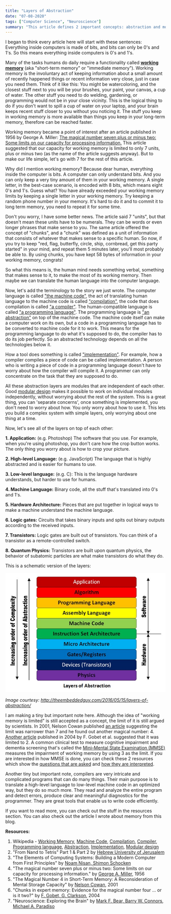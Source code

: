 ```yaml
---
title: "Layers of Abstraction"
date: "07-08-2020"
tags: ["Computer Science", "Neuroscience"]
summary: "This article defines 2 important concepts: abstraction and modularity. It also tries to explain why we (as humans) need abstraction to do programming."
---
```


I began to think every article here will start with these sentences: Everything inside computers is made of bits, and bits can only be 0's and 1's. So this means everything inside computers is 0's and 1's.

Many of the tasks humans do daily require a functionality called **[working memory](https://en.wikipedia.org/wiki/Working_memory)** (aka "short-term memory" or "immediate memory"). Working memory is the involuntary act of keeping information about a small amount of recently happened things or recent information very close, just in case you need them. Think of it like this: You might be watercoloring, and the closest stuff next to you will be your brushes, your paint, your canvas, a cup of water. The other stuff you need to do welding, gardening, or programming would not be in your close vicinity. This is the logical thing to do if you don't want to spill a cup of water on your laptop, and your brain keeps recent stuff closer to you without you noticing it. The stuff you keep in working memory is more available than things you keep in your long-term memory, therefore can be reached faster.

Working memory became a point of interest after an article published in 1956 by George A. Miller: [The magical number seven plus or minus two: Some limits on our capacity for processing information.](https://pdfs.semanticscholar.org/4023/ae0ba18eed43a97e8b8c9c8fcc9a671b7aa3.pdf) This article suggested that our capacity for working memory is limited to only 7 units, plus or minus two (as the name of the article suggests anyway). But to make our life simple, let's go with 7 for the rest of this article.

Why did I mention working memory? Because dear human, everything inside the computer is bits. A computer can only understand bits. And you can only keep a very tiny amount of them in your working memory. A single letter, in the best-case scenario, is encoded with 8 bits, which means eight 0's and 1's. Guess what? You have already exceeded your working memory limits by keeping a single letter in your working memory. Try keeping a random phone number in your memory. It's hard to do it and to commit it to long term memory, you need to repeat it for some time.

Don't you worry, I have some better news. The article said 7 "units", but that doesn't mean these units have to be numerals. They can be words or even longer phrases that make sense to you. The same article offered the concept of "chunks", and a "chunk" was defined as a unit of information that consists of whatever that makes sense to a specific human. So now, if you try to keep "red, flag, butterfly, circle, ship, cornbread, get this party started" in your mind, and repeat them 5 minutes later, you'll most probably be able to. By using chunks, you have kept 58 bytes of information in your working memory, congrats!

So what this means is, the human mind needs something verbal, something that makes sense to it, to make the most of its working memory. Then maybe we can translate the human language into the computer language.

Now, let's add the terminology to the story we just wrote. The computer language is called ["the machine code"](https://en.wikipedia.org/wiki/Machine_code), the act of translating human language to the machine code is called ["compilation"](https://en.wikipedia.org/wiki/Compilation), the code that does compilation is called ["a compiler"](https://en.wikipedia.org/wiki/Compiler). The human-compatible language is called ["a programming language"](https://en.wikipedia.org/wiki/Programming_language). The programming language is ["an abstraction"](<https://en.wikipedia.org/wiki/Abstraction_(computer_science)>) on top of the machine code. The machine code itself can make a computer work on its own, but a code in a programming language has to be converted to machine code for it to work. This means for the programming language to do what it's supposed to do, the compiler has to do its job perfectly. So an abstracted technology depends on all the technologies below it.

How a tool does something is called ["implementation"](https://en.wikipedia.org/wiki/Implementation). For example, how a compiler compiles a piece of code can be called implementation. A person who is writing a piece of code in a programming language doesn't have to worry about how the compiler will compile it. A programmer can only concentrate on the task that they are supposed to do.

All these abstraction layers are modules that are independent of each other. Good [modular design](https://en.wikipedia.org/wiki/Modular_design) makes it possible to work on individual modules independently, without worrying about the rest of the system. This is a great thing, you can 'separate concerns', once something is implemented, you don't need to worry about how. You only worry about how to use it. This lets you build a complex system with simple layers, only worrying about one thing at a time.

Now, let's see all of the layers on top of each other:

**1. Application:** (e.g. Photoshop) The software that you use. For example, when you're using photoshop, you don't care how the crop button works. The only thing you worry about is how to crop your picture.

**2. High-level Language:** (e.g. JavaScript) The language that is highly abstracted and is easier for humans to use.

**3. Low-level language:** (e.g. C): This is the language hardware understands, but harder to use for humans.

**4. Machine Language:** Binary code, all the stuff that's translated into 0's and 1's.

**5. Hardware Architecture:** Pieces that are put together in logical ways to make a machine understand the machine language.

**6. Logic gates:** Circuits that takes binary inputs and spits out binary outputs according to the received inputs.

**7. Transistors:** Logic gates are built out of transistors. You can think of a transistor as a remote-controlled switch.

**8. Quantum Physics:** Transistors are built upon quantum physics, the behavior of subatomic particles are what make transistors do what they do.

This is a schematic version of the layers:

![Levels of Abstraction Scheme](../images/blog/abstraction/levels_of_abstraction_scheme.jpg)

_Image courtesy: http://theembeddedguy.com/2016/05/15/layers-of-abstraction/_

I am making a tiny but important note here. Although the idea of "working memory is limited" is still accepted as a concept, the limit of it is still argued by scientists. In 2001, Nelson Cowan published [an article](https://www.researchgate.net/publication/11830840_The_Magical_Number_4_in_Short-Term_Memory_A_Reconsideration_of_Mental_Storage_Capacity) suggesting the limit was narrower than 7 and he found out another magical number: 4. [Another article](https://www.semanticscholar.org/paper/Chunks-in-expert-memory%3A-Evidence-for-the-magical-%E2%80%A6-Gobet-Clarkson/7a1afc70878db47c13cd76dbf2aa3bb6f3b96b9c) published in 2004 by F. Gobet et al. suggested that it was limited to 2. A common clinical test to measure cognitive impairment and dementia screening that's called the [Mini–Mental State Examination (MMSE)](https://en.wikipedia.org/wiki/Mini%E2%80%93Mental_State_Examination) measures the impairment of working memory by using 3 as the limit. If you are interested in how MMSE is done, you can check these 2 resources which show the [questions that are asked](http://www.fammed.usouthal.edu/Guides&JobAids/Geriatric/MMSE.pdf) and [how they are interpreted](https://www.ncbi.nlm.nih.gov/projects/gap/cgi-bin/GetPdf.cgi?id=phd001525.1#:~:text=The%20Mini%2DMental%20State%20Exam,1.).

Another tiny but important note, compilers are very intricate and complicated programs that can do many things. Their main purpose is to translate a high-level language to low-level machine code in an optimized way, but they do so much more. They read and analyze the entire program and detect errors, produce clear and meaningful diagnostics for the programmer. They are great tools that enable us to write code efficiently.

If you want to read more, you can check out the stuff in the resources section. You can also check out the article I wrote about memory from this blog.

**Resources:**

1. Wikipedia - [Working Memory](https://en.wikipedia.org/wiki/Working_memory), [Machine Code](https://en.wikipedia.org/wiki/Machine_code), [Compilation](https://en.wikipedia.org/wiki/Compilation), [Compiler](https://en.wikipedia.org/wiki/Compiler), [Programming language](https://en.wikipedia.org/wiki/Programming_language), [Abstraction](<https://en.wikipedia.org/wiki/Abstraction_(computer_science)>), [Implementation](https://en.wikipedia.org/wiki/Implementation), [Modular design](https://en.wikipedia.org/wiki/Modular_design)
2. "From Nand to Tetris" Part 1 & Part 2 by [Hebrew University of Jerusalem](https://www.nand2tetris.org/)
3. "The Elements of Computing Systems: Building a Modern Computer from First Principles" by [Noam Nisan, Shimon Schocken](https://www.goodreads.com/book/show/910789.The_Elements_of_Computing_Systems)
4. "The magical number seven plus or minus two: Some limits on our capacity for processing information." by [George A. Miller](https://pdfs.semanticscholar.org/4023/ae0ba18eed43a97e8b8c9c8fcc9a671b7aa3.pdf), 1956
5. "The Magical Number 4 in Short-Term Memory: A Reconsideration of Mental Storage Capacity" by [Nelson Cowan](https://www.researchgate.net/publication/11830840_The_Magical_Number_4_in_Short-Term_Memory_A_Reconsideration_of_Mental_Storage_Capacity), 2001
6. "Chunks in expert memory: Evidence for the magical number four … or is it two?" by [F. Gobet, G. Clarkson](https://www.semanticscholar.org/paper/Chunks-in-expert-memory%3A-Evidence-for-the-magical-%E2%80%A6-Gobet-Clarkson/7a1afc70878db47c13cd76dbf2aa3bb6f3b96b9c), 2004
7. "Neuroscience: Exploring the Brain" by [Mark F. Bear, Barry W. Connors, Michael A. Paradiso](https://www.goodreads.com/book/show/52796769-neuroscience)
